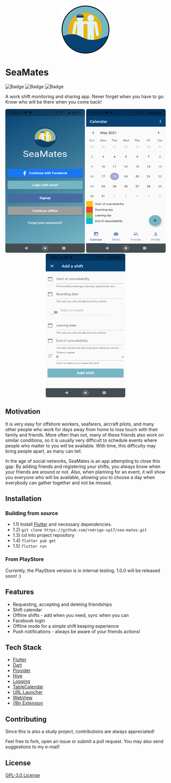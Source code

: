 <p align="center">
<img height="150" src="assets/icon.png"/>
</p>

# SeaMates
![Badge](https://img.shields.io/github/last-commit/rodrigo-sp17/sea-mates)
![Badge](https://img.shields.io/github/issues/rodrigo-sp17/sea-mates)
![Badge](https://img.shields.io/github/license/rodrigo-sp17/sea-mates)


A work shift monitoring and sharing app. Never forget when you have to go. Know who will be there when you come back!


<p align="center">
  <img width="250" style="border-radius: 5px" height="450" src="docs/screenshots/WelcomePreview.png" alt="Welcome">
  <img width="250" style="border-radius: 5px" height="450" src="docs/screenshots/CalendarPreview.png" alt="Calendar">
  <img width="250" style="border-radius: 5px" height="450" src="docs/screenshots/ShiftPreview.png" alt="Shift">
</p>


## Motivation

It is very easy for offshore workers, seafarers, aircraft pilots, and many other people who work for days away
from home to lose touch with their family and friends. More often than not, many of these friends also work on similar
conditions, so it is usually very difficult to schedule events where people who matter to you will be available. With
time, this difficulty may bring people apart, as many can tell.

In the age of social networks, SeaMates is an app attempting to close this gap. By adding friends and registering your
shifts, you always know when your friends are around or not. Also, when planning for an event, it will show you everyone
who will be available, allowing you to choose a day when everybody can gather together and not be missed.


## Installation
### Building from source
- 1.1) Install [Flutter](https://flutter.dev/docs/get-started/install) and necessary dependencies.
- 1.2) `git clone https://github.com/rodrigo-sp17/sea-mates.git`
- 1.3) cd into project repository
- 1.4) `flutter pub get`
- 1.5) `flutter run`

### From PlayStore
Currently, the PlayStore version is in internal testing. 1.0.0 will be released soon! :)


## Features
- Requesting, accepting and deleting friendships
- Shift calendar
- Offline shifts - add when you need, sync when you can
- Facebook login
- Offline mode for a simple shift keeping experience
- Push notifications - always be aware of your friends actions!


## Tech Stack
- [Flutter](https://flutter.dev/)
- [Dart](https://dart.dev/)
- [Provider](https://pub.dev/packages/provider)
- [Hive](https://pub.dev/packages/hive)
- [Logging](https://pub.dev/packages/logging) 
- [TableCalendar](https://pub.dev/packages/table_calendar)
- [URL Launcher](https://pub.dev/packages/url_launcher)
- [WebView](https://pub.dev/packages/webview_flutter)
- [i18n Extension](https://pub.dev/packages/i18n_extension)


## Contributing
Since this is also a study project, contributions are always appreciated!

Feel free to fork, open an issue or submit a pull request. You may also send suggestions to my e-mail!


## License
[GPL-3.0 License](https://github.com/rodrigo-sp17/sea-mates/COPYING)
